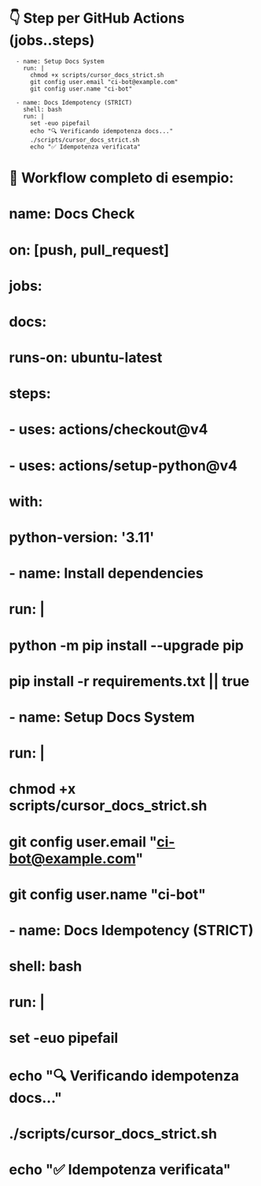 # 👇 Step per GitHub Actions (jobs.<job>.steps)

      - name: Setup Docs System
        run: |
          chmod +x scripts/cursor_docs_strict.sh
          git config user.email "ci-bot@example.com"
          git config user.name "ci-bot"

      - name: Docs Idempotency (STRICT)
        shell: bash
        run: |
          set -euo pipefail
          echo "🔍 Verificando idempotenza docs..."
          ./scripts/cursor_docs_strict.sh
          echo "✅ Idempotenza verificata"

# 🔄 Workflow completo di esempio:
# 
# name: Docs Check
# on: [push, pull_request]
# jobs:
#   docs:
#     runs-on: ubuntu-latest
#     steps:
#       - uses: actions/checkout@v4
#       - uses: actions/setup-python@v4
#         with:
#           python-version: '3.11'
#       - name: Install dependencies
#         run: |
#           python -m pip install --upgrade pip
#           pip install -r requirements.txt || true
#       - name: Setup Docs System
#         run: |
#           chmod +x scripts/cursor_docs_strict.sh
#           git config user.email "ci-bot@example.com"
#           git config user.name "ci-bot"
#       - name: Docs Idempotency (STRICT)
#         shell: bash
#         run: |
#           set -euo pipefail
#           echo "🔍 Verificando idempotenza docs..."
#           ./scripts/cursor_docs_strict.sh
#           echo "✅ Idempotenza verificata"
